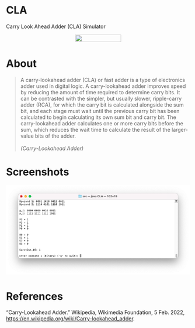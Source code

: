 # CLA
Carry Look Ahead Adder (CLA) Simulator
<p align="center">
<img src="https://upload.wikimedia.org/wikipedia/commons/thumb/1/16/Four_bit_adder_with_carry_lookahead.svg/700px-Four_bit_adder_with_carry_lookahead.svg.png?raw=true" width=50% height=50%>
</p>

# About

> A carry-lookahead adder (CLA) or fast adder is a type of electronics adder used in digital logic. A carry-lookahead adder improves speed by reducing the amount of time required to determine carry bits. It can be contrasted with the simpler, but usually slower, ripple-carry adder (RCA), for which the carry bit is calculated alongside the sum bit, and each stage must wait until the previous carry bit has been calculated to begin calculating its own sum bit and carry bit. The carry-lookahead adder calculates one or more carry bits before the sum, which reduces the wait time to calculate the result of the larger-value bits of the adder.
> <br/><br/>*(Carry-Lookahead Adder)*

# Screenshots
![alt text](https://github.com/paulbernius/CLA/blob/main/sc.png?raw=true)

# References
“Carry-Lookahead Adder.” Wikipedia, Wikimedia Foundation, 5 Feb. 2022, https://en.wikipedia.org/wiki/Carry-lookahead_adder. 
